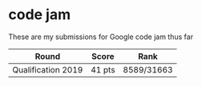 # code jam

These are my submissions for Google code jam thus far

| Round              | Score  | Rank       |
|--------------------|--------|------------|
| Qualification 2019 | 41 pts | 8589/31663 |